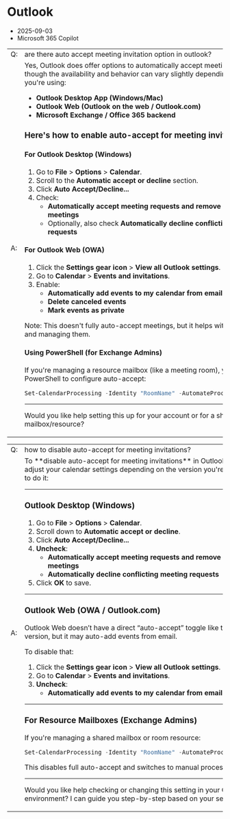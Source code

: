 # Outlook

- 2025-09-03
- Microsoft 365 Copilot

<table><tr><td>Q:</td><td>
<!-- add your Prompt bellow-->
are there auto accept meeting invitation option in outlook?
</td></tr><tr><td>A:</td><td>
<!-- add Chatbot Response bellow-->
Yes, Outlook does offer options to automatically accept meeting invitations, though the availability and behavior can vary slightly depending on whether you're using:

- **Outlook Desktop App (Windows/Mac)**
- **Outlook Web (Outlook on the web / Outlook.com)**
- **Microsoft Exchange / Office 365 backend**

### Here's how to enable auto-accept for meeting invitations:

#### **For Outlook Desktop (Windows)**
1. Go to **File** > **Options** > **Calendar**.
2. Scroll to the **Automatic accept or decline** section.
3. Click **Auto Accept/Decline...**
4. Check:
   - **Automatically accept meeting requests and remove canceled meetings**
   - Optionally, also check **Automatically decline conflicting meeting requests**

#### **For Outlook Web (OWA)**
1. Click the **Settings gear icon** > **View all Outlook settings**.
2. Go to **Calendar** > **Events and invitations**.
3. Enable:
   - **Automatically add events to my calendar from email**
   - **Delete canceled events**
   - **Mark events as private**

Note: This doesn't fully auto-accept meetings, but it helps with auto-adding and managing them.

#### **Using PowerShell (for Exchange Admins)**
If you're managing a resource mailbox (like a meeting room), you can use PowerShell to configure auto-accept:

```powershell
Set-CalendarProcessing -Identity "RoomName" -AutomateProcessing AutoAccept
```

---

Would you like help setting this up for your account or for a shared mailbox/resource?
</td></tr></table>

<table><tr><td>Q:</td><td>
<!-- add your Prompt bellow-->
how to disable auto-accept for meeting invitations?
</td></tr><tr><td>A:</td><td>
<!-- add Chatbot Response bellow-->
To **disable auto-accept for meeting invitations** in Outlook, you’ll need to adjust your calendar settings depending on the version you're using. Here's how to do it:

---

### **Outlook Desktop (Windows)**
1. Go to **File** > **Options** > **Calendar**.
2. Scroll down to **Automatic accept or decline**.
3. Click **Auto Accept/Decline...**
4. **Uncheck**:
   - **Automatically accept meeting requests and remove canceled meetings**
   - **Automatically decline conflicting meeting requests**
5. Click **OK** to save.

---

### **Outlook Web (OWA / Outlook.com)**
Outlook Web doesn’t have a direct “auto-accept” toggle like the desktop version, but it may auto-add events from email.

To disable that:
1. Click the **Settings gear icon** > **View all Outlook settings**.
2. Go to **Calendar** > **Events and invitations**.
3. **Uncheck**:
   - **Automatically add events to my calendar from email**

---

### **For Resource Mailboxes (Exchange Admins)**
If you're managing a shared mailbox or room resource:

```powershell
Set-CalendarProcessing -Identity "RoomName" -AutomateProcessing AutoUpdate
```

This disables full auto-accept and switches to manual processing.

---

Would you like help checking or changing this setting in your Outlook environment? I can guide you step-by-step based on your setup.
</td></tr></table>
